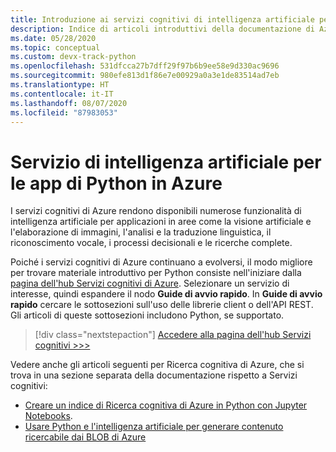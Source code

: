 ```yaml
---
title: Introduzione ai servizi cognitivi di intelligenza artificiale per le app Python in Azure
description: Indice di articoli introduttivi della documentazione di Azure sui servizi cognitivi di intelligenza artificiale per le app Python.
ms.date: 05/28/2020
ms.topic: conceptual
ms.custom: devx-track-python
ms.openlocfilehash: 531dfcca27b7dff29f97b6b9ee58e9d330ac9696
ms.sourcegitcommit: 980efe813d1f86e7e00929a0a3e1de83514ad7eb
ms.translationtype: HT
ms.contentlocale: it-IT
ms.lasthandoff: 08/07/2020
ms.locfileid: "87983053"
---
```

# <a name="ai-service-for-python-apps-on-azure"></a>Servizio di intelligenza artificiale per le app di Python in Azure

I servizi cognitivi di Azure rendono disponibili numerose funzionalità di intelligenza artificiale per applicazioni in aree come la visione artificiale e l'elaborazione di immagini, l'analisi e la traduzione linguistica, il riconoscimento vocale, i processi decisionali e le ricerche complete.

Poiché i servizi cognitivi di Azure continuano a evolversi, il modo migliore per trovare materiale introduttivo per Python consiste nell'iniziare dalla [pagina dell'hub Servizi cognitivi di Azure](/azure/cognitive-services/). Selezionare un servizio di interesse, quindi espandere il nodo **Guide di avvio rapido**. In **Guide di avvio rapido** cercare le sottosezioni sull'uso delle librerie client o dell'API REST. Gli articoli di queste sottosezioni includono Python, se supportato.

> [!div class="nextstepaction"]
> [Accedere alla pagina dell'hub Servizi cognitivi >>>](/azure/cognitive-services/)

Vedere anche gli articoli seguenti per Ricerca cognitiva di Azure, che si trova in una sezione separata della documentazione rispetto a Servizi cognitivi:

- [Creare un indice di Ricerca cognitiva di Azure in Python con Jupyter Notebooks](/azure/search/search-get-started-python).
- [Usare Python e l'intelligenza artificiale per generare contenuto ricercabile dai BLOB di Azure](/azure/search/cognitive-search-tutorial-blob-python)

